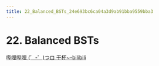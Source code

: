 ```yaml
---
title: 22_Balanced_BSTs_24e693bc6ca04a3d9ab91bba9559bba3
---
```


# 22. Balanced BSTs

[哔哩哔哩 (゜-゜)つロ 干杯~-bilibili](https://www.bilibili.com/watchlater/#/av40629353/p153)